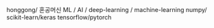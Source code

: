 honggong/
혼공머신
ML / AI / deep-learning / machine-learning
numpy/
scikit-learn/keras
tensorflow/pytorch